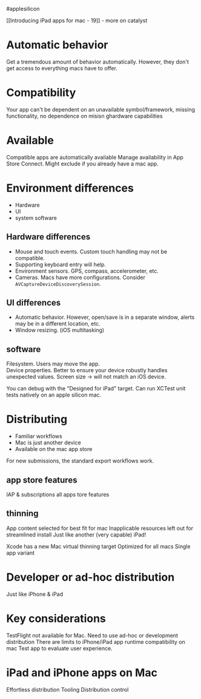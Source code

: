 #applesilicon 

[[Introducing iPad apps for mac - 19]] - more on catalyst

# Automatic behavior
Get a tremendous amount of behavior automatically.
However, they don't get access to everything macs have to offer.

# Compatibility
Your app can't be dependent on an unavailable symbol/framework, missing functionality, no dependence on misisn ghardware capabilities

# Available
Compatible apps are automatically available
Manage availability in App Store Connect.  Might exclude if you already have a mac app.

# Environment differences
* Hardware
* UI
* system software

## Hardware differences
* Mouse and touch events.  Custom touch handling may not be compatible.
* Supporting keyboard entry will help.
* Environment sensors.  GPS, compass, accelerometer, etc.
* Cameras.  Macs have more configurations.  Consider `AVCaptureDeviceDiscoverySession`.

## UI differences
* Automatic behavior.  However, open/save is in a separate window, alerts may be in a different location, etc.
* Window resizing.  (iOS multitasking)

## software
Filesystem.  Users may move the app.  
Device properties.  Better to ensure your device robustly handles unexpected values.
Screen size -> will not match an iOS device.

You can debug with the "Designed for iPad" target.
Can run XCTest unit tests natively on an apple silicon mac.

# Distributing
* Familiar workflows
* Mac is just another device
* Available on the mac app store

For new submissions, the standard export workflows work.

## app store features
IAP & subscriptions
all apps tore features

## thinning
App content selected for best fit for mac
Inapplicable resources left out for streamlined install
Just like another (very capable) iPad!

Xcode has a new Mac virtual thinning target
Optimized for all macs
Single app variant

# Developer or ad-hoc distribution
Just like iPhone & iPad

# Key considerations
TestFlight not available for Mac.  Need to use ad-hoc or development distribution
There are limits to iPhone/iPad app runtime compatibility on mac
Test app to evaluate user experience.

# iPad and iPhone apps on Mac
Effortless distribution
Tooling
Distribution control
